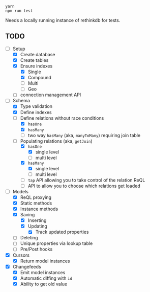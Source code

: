 
```
yarn
npm run test
```

Needs a locally running instance of rethinkdb for tests.

## TODO
- [ ] Setup
    - [x] Create database
    - [x] Create tables
    - [x] Ensure indexes
      - [x] Single
      - [x] Compound
      - [ ] Multi
      - [ ] Geo
    - [ ] connection management API
- [ ] Schema
    - [x] Type validation
    - [x] Define indexes
    - [ ] Define relations without race conditions
      - [x] `hasOne`
      - [x] `hasMany`
      - [ ] two way `hasMany` (aka, `manyToMany`) requiring join table
    - [ ] Populating relations (aka, `getJoin`)
      - [x] `hasOne`
        - [x] single level
        - [ ] multi level
      - [x] `hasMany`
        - [x] single level
        - [ ] multi level
      - [ ] `tap` API allowing you to take control of the relation ReQL
      - [ ] API to allow you to choose which relations get loaded
- [ ] Models
    - [x] ReQL proxying
    - [x] Static methods
    - [x] Instance methods
    - [x] Saving
        - [x] Inserting
        - [x] Updating
            - [x] Track updated properties
    - [ ] Deleting
    - [ ] Unique properties via lookup table
    - [ ] Pre/Post hooks
- [x] Cursors
    - [x] Return model instances
- [x] Changefeeds
    - [x] Emit model instances
    - [x] Automatic diffing with `id`
    - [x] Ability to get old value
